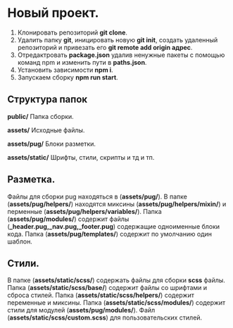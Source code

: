 # Новый проект.

1. Клонировать репозиторий **git clone**.
2. Удалить папку **git**, иницировать новую **git init**, создать удаленный репозиторий и привезать его **git remote add origin адрес**.
3. Отредактровать **package.json** удалив ненужные пакеты с помощью команд npm и изменить пути в **paths.json**.
4. Установить зависимости **npm i**.
5. Запускаем сборку **npm run start**.

## Структура папок

**public/** Папка сборки.

**assets/** Исходные файлы.

**assets/pug/** Блоки разметки.

**assets/static/** Шрифты, стили, скрипты и тд и тп. 


## Разметка.

Файлы для сборки pug находяться в (**assets/pug/**). В папке (**assets/pug/helpers/**) находятся миксины (**assets/pug/helpers/mixin/**)
и перменные (**assets/pug/helpers/variables/**). Папка (**assets/pug/modules/**) содержит файлы (**_header.pug,_nav.pug,_footer.pug**)
содержащие одноименные блоки кода. Папка (**assets/pug/templates/**) содержит по умолчанию один шаблон.

## Стили.

В папке (**assets/static/scss/**) содержать файлы для сборки **scss** файлы. Папка (**assets/static/scss/base/**) 
содержит файлы со шрифтами и сброса стилей. Папка (**assets/static/scss/helpers/**) содержит переменные и миксины.
Папка (**assets/static/scss/modules/**) содержит стили для модулей (**assets/pug/modules/**). 
Файл (**assets/static/scss/custom.scss**) для пользовательских стилей.
